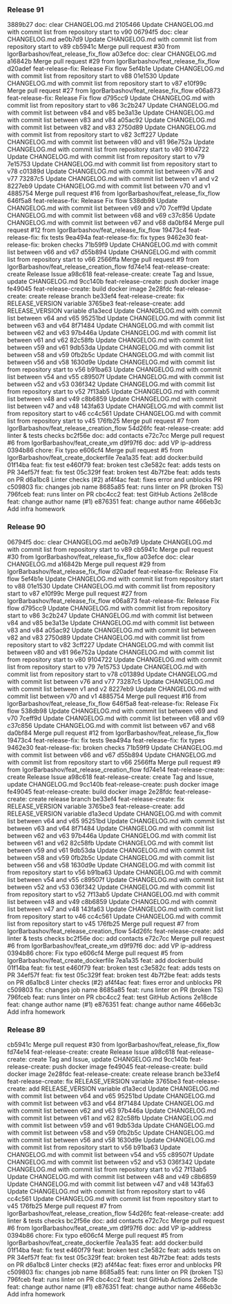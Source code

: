 ### Release 91

3889b27 doc: clear CHANGELOG.md
2105466 Update CHANGELOG.md with commit list from repository start to v90
06794f5 doc: clear CHANGELOG.md
ae0b7d9 Update CHANGELOG.md with commit list from repository start to v89
cb5941c Merge pull request #30 from IgorBarbashov/feat_release_fix_flow
a03efce doc: clear CHANGELOG.md
a16842b Merge pull request #29 from IgorBarbashov/feat_release_fix_flow
d20adef feat-release-fix: Release Fix flow
5ef4b1e Update CHANGELOG.md with commit list from repository start to v88
01e1530 Update CHANGELOG.md with commit list from repository start to v87
e10f99c Merge pull request #27 from IgorBarbashov/feat_release_fix_flow
e06a873 feat-release-fix: Release Fix flow
d795cc9 Update CHANGELOG.md with commit list from repository start to v86
3c2b247 Update CHANGELOG.md with commit list between v84 and v85
be3a13e Update CHANGELOG.md with commit list between v83 and v84
a05ac92 Update CHANGELOG.md with commit list between v82 and v83
2750d89 Update CHANGELOG.md with commit list from repository start to v82
3cff227 Update CHANGELOG.md with commit list between v80 and v81
96e752a Update CHANGELOG.md with commit list from repository start to v80
9104722 Update CHANGELOG.md with commit list from repository start to v79
7e15753 Update CHANGELOG.md with commit list from repository start to v78
c01389d Update CHANGELOG.md with commit list between v76 and v77
73287c5 Update CHANGELOG.md with commit list between v1 and v2
8227eb9 Update CHANGELOG.md with commit list between v70 and v1
4885754 Merge pull request #16 from IgorBarbashov/feat_release_fix_flow
646f5a8 feat-release-fix: Release Fix flow
538db98 Update CHANGELOG.md with commit list between v69 and v70
7ceff9d Update CHANGELOG.md with commit list between v68 and v69
c37c856 Update CHANGELOG.md with commit list between v67 and v68
da0bf84 Merge pull request #12 from IgorBarbashov/feat_release_fix_flow
19473c4 feat-release-fix: fix tests
9ea494a feat-release-fix: fix types
9462e30 feat-release-fix: broken checks
71b59f9 Update CHANGELOG.md with commit list between v66 and v67
d55b894 Update CHANGELOG.md with commit list from repository start to v66
2566ffa Merge pull request #9 from IgorBarbashov/feat_release_creation_flow
fd74e14 feat-release-create: create Release Issue
a98c618 feat-release-create: create Tag and Issue, update CHANGELOG.md
9cc140b feat-release-create: push docker image
fe49045 feat-release-create: build docker image
2e28fdc feat-release-create: create release branch
be33ef4 feat-release-create: fix RELEASE_VERSION variable
3765be3 feat-release-create: add RELEASE_VERSION variable
d1a3ecd Update CHANGELOG.md with commit list between v64 and v65
95251bd Update CHANGELOG.md with commit list between v63 and v64
8f71484 Update CHANGELOG.md with commit list between v62 and v63
97b446a Update CHANGELOG.md with commit list between v61 and v62
82c58fb Update CHANGELOG.md with commit list between v59 and v61
9db53da Update CHANGELOG.md with commit list between v58 and v59
0fb2b5c Update CHANGELOG.md with commit list between v56 and v58
1630d9e Update CHANGELOG.md with commit list from repository start to v56
b91ba63 Update CHANGELOG.md with commit list between v54 and v55
c89507f Update CHANGELOG.md with commit list between v52 and v53
036f342 Update CHANGELOG.md with commit list from repository start to v52
7f13ab5 Update CHANGELOG.md with commit list between v48 and v49
c8b6859 Update CHANGELOG.md with commit list between v47 and v48
143fa63 Update CHANGELOG.md with commit list from repository start to v46
cc4c561 Update CHANGELOG.md with commit list from repository start to v45
176fb25 Merge pull request #7 from IgorBarbashov/feat_release_creation_flow
54d26fc feat-release-create: add linter & tests checks
bc2f56e doc: add contacts
e72c7cc Merge pull request #6 from IgorBarbashov/feat_create_vm
d9f97f6 doc: add VP ip-address
0394b86 chore: Fix typo
e606cf4 Merge pull request #5 from IgorBarbashov/feat_create_dockerfile
7ea1a35 feat: add docker:build
01f14ba feat: fix test
e460f79 feat: broken test
c3e582c feat: adds tests on PR
34ef57f feat: fix test
05c329f feat: broken test
4b7f2be feat: adds tests on PR
d6a1bc8 Linter checks (#2)
af4f4ac feat: fixes error and unblocks PR
c509803 fix: changes job name
8685a85 feat: runs linter on PR (broken TS)
796fceb feat: runs linter on PR
cbc4cc2 feat: test GitHub Actions
2e18cde feat: change author name (#1)
e876351 feat: change author name
466eb3c Add infra homework

### Release 90

06794f5 doc: clear CHANGELOG.md
ae0b7d9 Update CHANGELOG.md with commit list from repository start to v89
cb5941c Merge pull request #30 from IgorBarbashov/feat_release_fix_flow
a03efce doc: clear CHANGELOG.md
a16842b Merge pull request #29 from IgorBarbashov/feat_release_fix_flow
d20adef feat-release-fix: Release Fix flow
5ef4b1e Update CHANGELOG.md with commit list from repository start to v88
01e1530 Update CHANGELOG.md with commit list from repository start to v87
e10f99c Merge pull request #27 from IgorBarbashov/feat_release_fix_flow
e06a873 feat-release-fix: Release Fix flow
d795cc9 Update CHANGELOG.md with commit list from repository start to v86
3c2b247 Update CHANGELOG.md with commit list between v84 and v85
be3a13e Update CHANGELOG.md with commit list between v83 and v84
a05ac92 Update CHANGELOG.md with commit list between v82 and v83
2750d89 Update CHANGELOG.md with commit list from repository start to v82
3cff227 Update CHANGELOG.md with commit list between v80 and v81
96e752a Update CHANGELOG.md with commit list from repository start to v80
9104722 Update CHANGELOG.md with commit list from repository start to v79
7e15753 Update CHANGELOG.md with commit list from repository start to v78
c01389d Update CHANGELOG.md with commit list between v76 and v77
73287c5 Update CHANGELOG.md with commit list between v1 and v2
8227eb9 Update CHANGELOG.md with commit list between v70 and v1
4885754 Merge pull request #16 from IgorBarbashov/feat_release_fix_flow
646f5a8 feat-release-fix: Release Fix flow
538db98 Update CHANGELOG.md with commit list between v69 and v70
7ceff9d Update CHANGELOG.md with commit list between v68 and v69
c37c856 Update CHANGELOG.md with commit list between v67 and v68
da0bf84 Merge pull request #12 from IgorBarbashov/feat_release_fix_flow
19473c4 feat-release-fix: fix tests
9ea494a feat-release-fix: fix types
9462e30 feat-release-fix: broken checks
71b59f9 Update CHANGELOG.md with commit list between v66 and v67
d55b894 Update CHANGELOG.md with commit list from repository start to v66
2566ffa Merge pull request #9 from IgorBarbashov/feat_release_creation_flow
fd74e14 feat-release-create: create Release Issue
a98c618 feat-release-create: create Tag and Issue, update CHANGELOG.md
9cc140b feat-release-create: push docker image
fe49045 feat-release-create: build docker image
2e28fdc feat-release-create: create release branch
be33ef4 feat-release-create: fix RELEASE_VERSION variable
3765be3 feat-release-create: add RELEASE_VERSION variable
d1a3ecd Update CHANGELOG.md with commit list between v64 and v65
95251bd Update CHANGELOG.md with commit list between v63 and v64
8f71484 Update CHANGELOG.md with commit list between v62 and v63
97b446a Update CHANGELOG.md with commit list between v61 and v62
82c58fb Update CHANGELOG.md with commit list between v59 and v61
9db53da Update CHANGELOG.md with commit list between v58 and v59
0fb2b5c Update CHANGELOG.md with commit list between v56 and v58
1630d9e Update CHANGELOG.md with commit list from repository start to v56
b91ba63 Update CHANGELOG.md with commit list between v54 and v55
c89507f Update CHANGELOG.md with commit list between v52 and v53
036f342 Update CHANGELOG.md with commit list from repository start to v52
7f13ab5 Update CHANGELOG.md with commit list between v48 and v49
c8b6859 Update CHANGELOG.md with commit list between v47 and v48
143fa63 Update CHANGELOG.md with commit list from repository start to v46
cc4c561 Update CHANGELOG.md with commit list from repository start to v45
176fb25 Merge pull request #7 from IgorBarbashov/feat_release_creation_flow
54d26fc feat-release-create: add linter & tests checks
bc2f56e doc: add contacts
e72c7cc Merge pull request #6 from IgorBarbashov/feat_create_vm
d9f97f6 doc: add VP ip-address
0394b86 chore: Fix typo
e606cf4 Merge pull request #5 from IgorBarbashov/feat_create_dockerfile
7ea1a35 feat: add docker:build
01f14ba feat: fix test
e460f79 feat: broken test
c3e582c feat: adds tests on PR
34ef57f feat: fix test
05c329f feat: broken test
4b7f2be feat: adds tests on PR
d6a1bc8 Linter checks (#2)
af4f4ac feat: fixes error and unblocks PR
c509803 fix: changes job name
8685a85 feat: runs linter on PR (broken TS)
796fceb feat: runs linter on PR
cbc4cc2 feat: test GitHub Actions
2e18cde feat: change author name (#1)
e876351 feat: change author name
466eb3c Add infra homework

### Release 89

cb5941c Merge pull request #30 from IgorBarbashov/feat_release_fix_flow
fd74e14 feat-release-create: create Release Issue
a98c618 feat-release-create: create Tag and Issue, update CHANGELOG.md
9cc140b feat-release-create: push docker image
fe49045 feat-release-create: build docker image
2e28fdc feat-release-create: create release branch
be33ef4 feat-release-create: fix RELEASE_VERSION variable
3765be3 feat-release-create: add RELEASE_VERSION variable
d1a3ecd Update CHANGELOG.md with commit list between v64 and v65
95251bd Update CHANGELOG.md with commit list between v63 and v64
8f71484 Update CHANGELOG.md with commit list between v62 and v63
97b446a Update CHANGELOG.md with commit list between v61 and v62
82c58fb Update CHANGELOG.md with commit list between v59 and v61
9db53da Update CHANGELOG.md with commit list between v58 and v59
0fb2b5c Update CHANGELOG.md with commit list between v56 and v58
1630d9e Update CHANGELOG.md with commit list from repository start to v56
b91ba63 Update CHANGELOG.md with commit list between v54 and v55
c89507f Update CHANGELOG.md with commit list between v52 and v53
036f342 Update CHANGELOG.md with commit list from repository start to v52
7f13ab5 Update CHANGELOG.md with commit list between v48 and v49
c8b6859 Update CHANGELOG.md with commit list between v47 and v48
143fa63 Update CHANGELOG.md with commit list from repository start to v46
cc4c561 Update CHANGELOG.md with commit list from repository start to v45
176fb25 Merge pull request #7 from IgorBarbashov/feat_release_creation_flow
54d26fc feat-release-create: add linter & tests checks
bc2f56e doc: add contacts
e72c7cc Merge pull request #6 from IgorBarbashov/feat_create_vm
d9f97f6 doc: add VP ip-address
0394b86 chore: Fix typo
e606cf4 Merge pull request #5 from IgorBarbashov/feat_create_dockerfile
7ea1a35 feat: add docker:build
01f14ba feat: fix test
e460f79 feat: broken test
c3e582c feat: adds tests on PR
34ef57f feat: fix test
05c329f feat: broken test
4b7f2be feat: adds tests on PR
d6a1bc8 Linter checks (#2)
af4f4ac feat: fixes error and unblocks PR
c509803 fix: changes job name
8685a85 feat: runs linter on PR (broken TS)
796fceb feat: runs linter on PR
cbc4cc2 feat: test GitHub Actions
2e18cde feat: change author name (#1)
e876351 feat: change author name
466eb3c Add infra homework
